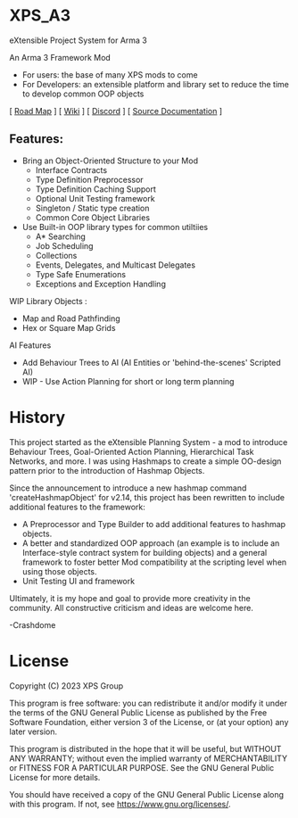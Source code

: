 # XPS_A3
eXtensible Project System for Arma 3
 
An Arma 3 Framework Mod
 - For users: the base of many XPS mods to come
 - For Developers: an extensible platform and library set to reduce the time to develop common OOP objects

[ [Road Map](https://xps-group.notion.site/6182e1ad293b4572bec60726a997e279?v=58732b82ad9f4ea2a6e86446ea4031fd&pvs=4) ] 
[ [Wiki](https://xps-group.notion.site/0f5270147d434c9387d49a3b16311a75?v=6b8b37e55002438893964177eec15bca&pvs=4) ] 
[ [Discord](https://discord.gg/ryXZjDY7En) ] 
[ [Source Documentation](https://xps-group.github.io/) ] 

## Features:
  - Bring an Object-Oriented Structure to your Mod
    - Interface Contracts
    - Type Definition Preprocessor
    - Type Definition Caching Support
    - Optional Unit Testing framework
    - Singleton / Static type creation
    - Common Core Object Libraries   
  - Use Built-in OOP library types for common utiltiies
    - A* Searching
    - Job Scheduling
    - Collections
    - Events, Delegates, and Multicast Delegates
    - Type Safe Enumerations
    - Exceptions and Exception Handling
    
  WIP Library Objects :
  - Map and Road Pathfinding
  - Hex or Square Map Grids

  AI Features  
  - Add Behaviour Trees to AI (AI Entities or 'behind-the-scenes' Scripted AI)
  - WIP - Use Action Planning for short or long term planning

# History
This project started as the eXtensible Planning System - a mod to introduce Behaviour Trees, Goal-Oriented Action Planning, Hierarchical Task Networks, and more. I was using Hashmaps to create a simple OO-design pattern prior to the introduction of Hashmap Objects.

Since the announcement to introduce a new hashmap command 'createHashmapObject' for v2.14, this project has been rewritten to include additional features to the framework:
  - A Preprocessor and Type Builder to add additional features to hashmap objects.
  - A better and standardized OOP approach (an example is to include an Interface-style contract system for building objects) and a general framework to foster better Mod compatibility at the scripting level when using those objects.
  - Unit Testing UI and framework 

 
Ultimately, it is my hope and goal to provide more creativity in the community. All constructive criticism and ideas are welcome here.
 
 -Crashdome

# License
Copyright (C) 2023  XPS Group 

This program is free software: you can redistribute it and/or modify
it under the terms of the GNU General Public License as published by
the Free Software Foundation, either version 3 of the License, or
(at your option) any later version.

This program is distributed in the hope that it will be useful,
but WITHOUT ANY WARRANTY; without even the implied warranty of
MERCHANTABILITY or FITNESS FOR A PARTICULAR PURPOSE.  See the
GNU General Public License for more details.

You should have received a copy of the GNU General Public License
along with this program.  If not, see <https://www.gnu.org/licenses/>.

